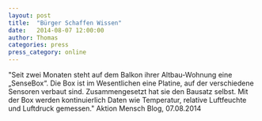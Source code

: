 ```yaml
---
layout: post
title:  "Bürger Schaffen Wissen"
date:   2014-08-07 12:00:00
author: Thomas
categories: press
press_category: online
---
```

"Seit zwei Monaten steht auf dem Balkon ihrer Altbau-Wohnung eine „SenseBox“. Die Box ist im Wesentlichen eine Platine, auf der verschiedene Sensoren verbaut sind. Zusammengesetzt hat sie den Bausatz selbst. Mit der Box werden kontinuierlich Daten wie Temperatur, relative Luftfeuchte und Luftdruck gemessen."
Aktion Mensch Blog, 07.08.2014
